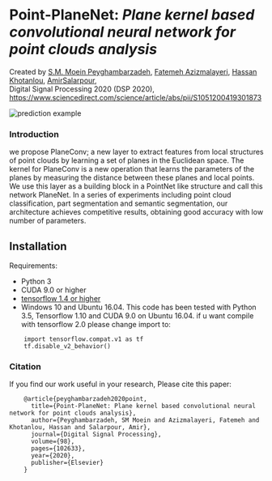 # Point-PlaneNet: *Plane kernel based convolutional neural network for point clouds analysis*
Created by <a href="https://www.researchgate.net/profile/Moein_Peyghambarzadeh" target="_blank">S.M. Moein Peyghambarzadeh</a>, 
<a href="https://www.researchgate.net/profile/Fatemeh_Azizmalayeri" target="_blank">Fatemeh Azizmalayeri</a>, 
<a href="http://basu.ac.ir/en/~khotanlou" target="_blank">Hassan Khotanlou</a>,
<a href="http://www.salarpour.com" target="_blank"> AmirSalarpour</a>,</br>
Digital Signal Processing 2020 (DSP 2020), https://www.sciencedirect.com/science/article/abs/pii/S1051200419301873

![prediction example](https://raw.githubusercontent.com/moeinp70/Point-Planenet/master/fig1.png)

### Introduction
we propose PlaneConv; a new layer to extract features from
local structures of point clouds by learning a set of planes in the Euclidean
space. The kernel for PlaneConv is a new operation that learns the parameters of the planes by measuring the distance between these planes and local
points. We use this layer as a building block in a PointNet like structure and
call this network PlaneNet. In a series of experiments including point cloud
classification, part segmentation and semantic segmentation, our architecture achieves competitive results, obtaining good accuracy with low number
of parameters.



## Installation
Requirements:
- Python 3
- CUDA 9.0 or higher
- [tensorflow 1.4 or higher](https://www.tensorflow.org/get_started/os_setup)
- Windows 10 and Ubuntu 16.04.
This code has been tested with Python 3.5, Tensorflow 1.10 and CUDA 9.0 on Ubuntu 16.04. if u want compile with tensorflow 2.0 please change import to:

```
    import tensorflow.compat.v1 as tf
    tf.disable_v2_behavior()
 ```   
 
### Citation
If you find our work useful in your research, Please cite this paper:
```
    @article{peyghambarzadeh2020point,
      title={Point-PlaneNet: Plane kernel based convolutional neural network for point clouds analysis},
      author={Peyghambarzadeh, SM Moein and Azizmalayeri, Fatemeh and Khotanlou, Hassan and Salarpour, Amir},
      journal={Digital Signal Processing},
      volume={98},
      pages={102633},
      year={2020},
      publisher={Elsevier}
    }
```
